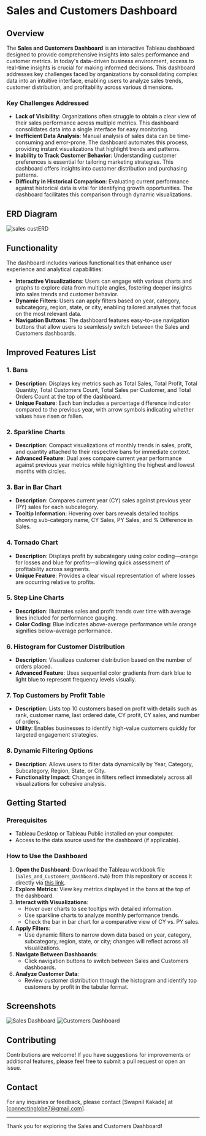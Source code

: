 # Sales and Customers Dashboard

## Overview
The **Sales and Customers Dashboard** is an interactive Tableau dashboard designed to provide comprehensive insights into sales performance and customer metrics. In today's data-driven business environment, access to real-time insights is crucial for making informed decisions. This dashboard addresses key challenges faced by organizations by consolidating complex data into an intuitive interface, enabling users to analyze sales trends, customer distribution, and profitability across various dimensions.

### Key Challenges Addressed
- **Lack of Visibility**: Organizations often struggle to obtain a clear view of their sales performance across multiple metrics. This dashboard consolidates data into a single interface for easy monitoring.
- **Inefficient Data Analysis**: Manual analysis of sales data can be time-consuming and error-prone. The dashboard automates this process, providing instant visualizations that highlight trends and patterns.
- **Inability to Track Customer Behavior**: Understanding customer preferences is essential for tailoring marketing strategies. This dashboard offers insights into customer distribution and purchasing patterns.
- **Difficulty in Historical Comparison**: Evaluating current performance against historical data is vital for identifying growth opportunities. The dashboard facilitates this comparison through dynamic visualizations.

## ERD Diagram
![sales custERD](https://github.com/user-attachments/assets/30253a61-55c1-41a8-abc9-9bc2922b5076)



## Functionality
The dashboard includes various functionalities that enhance user experience and analytical capabilities:
- **Interactive Visualizations**: Users can engage with various charts and graphs to explore data from multiple angles, fostering deeper insights into sales trends and customer behavior.
- **Dynamic Filters**: Users can apply filters based on year, category, subcategory, region, state, or city, enabling tailored analyses that focus on the most relevant data.
- **Navigation Buttons**: The dashboard features easy-to-use navigation buttons that allow users to seamlessly switch between the Sales and Customers dashboards.

## Improved Features List

### 1. Bans
- **Description**: Displays key metrics such as Total Sales, Total Profit, Total Quantity, Total Customers Count, Total Sales per Customer, and Total Orders Count at the top of the dashboard.
- **Unique Feature**: Each ban includes a percentage difference indicator compared to the previous year, with arrow symbols indicating whether values have risen or fallen.

### 2. Sparkline Charts
- **Description**: Compact visualizations of monthly trends in sales, profit, and quantity attached to their respective bans for immediate context.
- **Advanced Feature**: Dual axes compare current year performance against previous year metrics while highlighting the highest and lowest months with circles.

### 3. Bar in Bar Chart
- **Description**: Compares current year (CY) sales against previous year (PY) sales for each subcategory.
- **Tooltip Information**: Hovering over bars reveals detailed tooltips showing sub-category name, CY Sales, PY Sales, and % Difference in Sales.

### 4. Tornado Chart
- **Description**: Displays profit by subcategory using color coding—orange for losses and blue for profits—allowing quick assessment of profitability across segments.
- **Unique Feature**: Provides a clear visual representation of where losses are occurring relative to profits.

### 5. Step Line Charts
- **Description**: Illustrates sales and profit trends over time with average lines included for performance gauging.
- **Color Coding**: Blue indicates above-average performance while orange signifies below-average performance.

### 6. Histogram for Customer Distribution
- **Description**: Visualizes customer distribution based on the number of orders placed.
- **Advanced Feature**: Uses sequential color gradients from dark blue to light blue to represent frequency levels visually.

### 7. Top Customers by Profit Table
- **Description**: Lists top 10 customers based on profit with details such as rank, customer name, last ordered date, CY profit, CY sales, and number of orders.
- **Utility**: Enables businesses to identify high-value customers quickly for targeted engagement strategies.

### 8. Dynamic Filtering Options
- **Description**: Allows users to filter data dynamically by Year, Category, Subcategory, Region, State, or City.
- **Functionality Impact**: Changes in filters reflect immediately across all visualizations for cohesive analysis.

## Getting Started

### Prerequisites
- Tableau Desktop or Tableau Public installed on your computer.
- Access to the data source used for the dashboard (if applicable).

### How to Use the Dashboard
1. **Open the Dashboard**: Download the Tableau workbook file (`Sales_and_Customers_Dashboard.twb`) from this repository or access it directly via [this link](https://shorturl.at/0vDWS).
2. **Explore Metrics**: View key metrics displayed in the bans at the top of the dashboard.
3. **Interact with Visualizations**:
   - Hover over charts to see tooltips with detailed information.
   - Use sparkline charts to analyze monthly performance trends.
   - Check the bar in bar chart for a comparative view of CY vs. PY sales.
4. **Apply Filters**:
   - Use dynamic filters to narrow down data based on year, category, subcategory, region, state, or city; changes will reflect across all visualizations.
5. **Navigate Between Dashboards**:
   - Click navigation buttons to switch between Sales and Customers dashboards.
6. **Analyze Customer Data**:
   - Review customer distribution through the histogram and identify top customers by profit in the tabular format.

## Screenshots
![Sales Dashboard](https://github.com/user-attachments/assets/a17109f0-6fd3-475f-b184-6bad1592a6ad)
![Customers Dashboard](https://github.com/user-attachments/assets/69cd72e7-d491-4450-96d8-098b72f92df7)

## Contributing
Contributions are welcome! If you have suggestions for improvements or additional features, please feel free to submit a pull request or open an issue.

## Contact
For any inquiries or feedback, please contact [Swapnil Kakade] at [connectinglobe7@gmail.com].

---

Thank you for exploring the Sales and Customers Dashboard!
